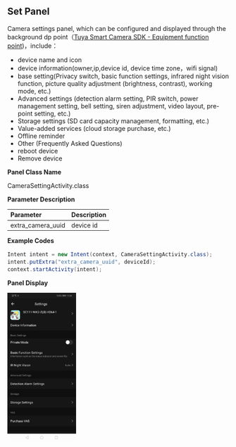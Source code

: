 ## Set Panel

Camera settings panel, which can be configured and displayed through the background dp point（[Tuya Smart Camera SDK - Equipment function point](https://tuyainc.github.io/tuyasmart_camera_android_sdk_doc/en/resource/camera_device_points))，include：

- device name and icon
- device information(owner,ip,device id, device time zone，wifi signal)
- base setting(Privacy switch, basic function settings, infrared night vision function, picture quality adjustment (brightness, contrast), working mode, etc.)
- Advanced settings (detection alarm setting, PIR switch, power management setting, bell setting, siren adjustment, video layout, pre-point setting, etc.)
- Storage settings (SD card capacity management, formatting, etc.)
- Value-added services (cloud storage purchase, etc.)
- Offline reminder
- Other (Frequently Asked Questions)
- reboot device
- Remove device

**Panel Class Name**

CameraSettingActivity.class

 **Parameter Description**

| Parameter         | Description |
| :---------------- | :---------- |
| extra_camera_uuid | device id   |

**Example Codes**

```java
Intent intent = new Intent(context, CameraSettingActivity.class);
intent.putExtra("extra_camera_uuid", deviceId);
context.startActivity(intent);
```

**Panel Display**

<img src="./images/device-2020-03-12-190637.png" alt="面板示意图" style="zoom:33%;" />